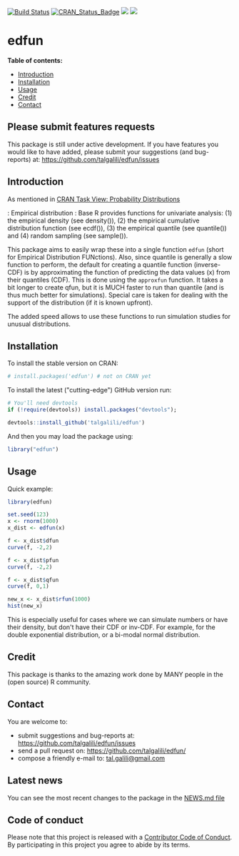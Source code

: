 
[![Build Status](https://travis-ci.org/talgalili/edfun.png?branch=master)](https://travis-ci.org/talgalili/edfun)
[![CRAN_Status_Badge](http://www.r-pkg.org/badges/version/edfun)](https://cran.r-project.org/package=edfun)
![](http://cranlogs.r-pkg.org/badges/edfun?color=yellow)
![](http://cranlogs.r-pkg.org/badges/grand-total/edfun?color=yellowgreen)

# edfun

**Table of contents:**

* [Introduction](#introduction)
* [Installation](#installation)
* [Usage](#usage)
* [Credit](#credit)
* [Contact](#contact)


## Please submit features requests

This package is still under active development. If you have features you would like to have added, please submit your suggestions (and bug-reports) at: <https://github.com/talgalili/edfun/issues>


## Introduction

As mentioned in [CRAN Task View: Probability Distributions](https://cran.r-project.org/web/views/Distributions.html)

: Empirical distribution : Base R provides functions for univariate analysis: (1) the empirical density (see density()), (2) the empirical cumulative distribution function (see ecdf()), (3) the empirical quantile (see quantile()) and (4) random sampling (see sample()).

This package aims to easily wrap these into a single function `edfun` (short for Empirical Distribution FUNctions). Also, since quantile is generally a slow function to perform, the default for creating a quantile function (inverse-CDF) is by approximating the function of predicting the data values (x) from their quantiles (CDF). This is done using the `approxfun` function. It takes a bit longer to create qfun, but it is MUCH faster to run than quantile (and is thus much better for simulations). Special care is taken for dealing with the support of the distribution (if it is known upfront).

The added speed allows to use these functions to run simulation studies for unusual distributions.

## Installation

To install the stable version on CRAN:

```r
# install.packages('edfun') # not on CRAN yet
```

To install the latest ("cutting-edge") GitHub version run:

```R
# You'll need devtools
if (!require(devtools)) install.packages("devtools");

devtools::install_github('talgalili/edfun')
```

And then you may load the package using:

```R
library("edfun")
```

## Usage

Quick example:

```r
library(edfun)

set.seed(123)
x <- rnorm(1000)
x_dist <- edfun(x)

f <- x_dist$dfun
curve(f, -2,2)

f <- x_dist$pfun
curve(f, -2,2)

f <- x_dist$qfun
curve(f, 0,1)

new_x <- x_dist$rfun(1000)
hist(new_x)
```

This is especially useful for cases where we can simulate numbers or have their density, but don't have their CDF or inv-CDF. For example, for the double exponential distribution, or a bi-modal normal distribution.



## Credit

This package is thanks to the amazing work done by MANY people in the (open source) R community.


## Contact

You are welcome to:

* submit suggestions and bug-reports at: <https://github.com/talgalili/edfun/issues>
* send a pull request on: <https://github.com/talgalili/edfun/>
* compose a friendly e-mail to: <tal.galili@gmail.com>


## Latest news

You can see the most recent changes to the package in the [NEWS.md file](https://github.com/talgalili/edfun/blob/master/NEWS.md)





## Code of conduct

Please note that this project is released with a [Contributor Code of Conduct](CONDUCT.md). By participating in this project you agree to abide by its terms.

